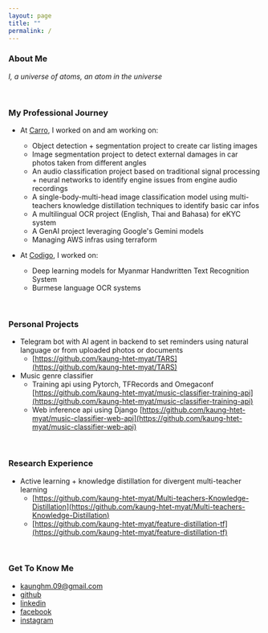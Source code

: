 ```yaml
---
layout: page
title: ""
permalink: /
---
```


### About Me
*I, a universe of atoms, an atom in the universe*

<br>

### My Professional Journey
- At [Carro](https://carro.sg/about), I worked on and am working on:
  - Object detection + segmentation project to create car listing images
  - Image segmentation project to detect external damages in car photos taken from different angles
  - An audio classification project based on traditional signal processing + neural networks to identify engine issues from engine audio recordings
  - A single-body-multi-head image classification model using multi-teachers knowledge distillation techniques to identify basic car infos
  - A multilingual OCR project (English, Thai and Bahasa) for eKYC system
  - A GenAI project leveraging Google's Gemini models
  - Managing AWS infras using terraform

- At [Codigo](https://www.codigo.co), I worked on:
  - Deep learning models for Myanmar Handwritten Text Recognition System
  - Burmese language OCR systems

<br>

### Personal Projects
- Telegram bot with AI agent in backend to set reminders using natural language or from uploaded photos or documents
  - [https://github.com/kaung-htet-myat/TARS](https://github.com/kaung-htet-myat/TARS)
- Music genre classifier
  - Training api using Pytorch, TFRecords and Omegaconf [https://github.com/kaung-htet-myat/music-classifier-training-api](https://github.com/kaung-htet-myat/music-classifier-training-api)
  - Web inference api using Django [https://github.com/kaung-htet-myat/music-classifier-web-api](https://github.com/kaung-htet-myat/music-classifier-web-api)

<br>

### Research Experience
- Active learning + knowledge distillation for divergent multi-teacher learning
  - [https://github.com/kaung-htet-myat/Multi-teachers-Knowledge-Distillation](https://github.com/kaung-htet-myat/Multi-teachers-Knowledge-Distillation)
  - [https://github.com/kaung-htet-myat/feature-distillation-tf](https://github.com/kaung-htet-myat/feature-distillation-tf)

<br>

### Get To Know Me
- [kaunghm.09@gmail.com](kaunghm.09@gmail.com)
- [github](https://github.com/kaung-htet-myat)
- [linkedin](https://www.linkedin.com/in/kaung-htet-myat-a714871b3)
- [facebook](https://www.facebook.com/kaunghtet.myat.5)
- [instagram](https://www.instagram.com/kaung_hm)